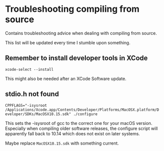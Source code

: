 # Troubleshooting compiling from source

Contains troubleshooting advice when dealing with compiling from source.

This list will be updated every time I stumble upon something.

## Remember to install developer tools in XCode

`xcode-select --install`

This might also be needed after an XCode Software update.

## stdio.h not found

`CPPFLAGS="-isysroot /Applications/Xcode.app/Contents/Developer/Platforms/MacOSX.platform/Developer/SDKs/MacOSX10.15.sdk" ./configure`

This sets the -isysroot of gcc to the correct one for your macOS version. Especially when compiling older software releases, the configure script will apparently fall back to 10.14 which does not exist on later systems. 

Maybe replace `MacOSX10.15.sdk` with something current.
